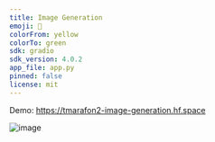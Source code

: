 ```yaml
---
title: Image Generation
emoji: 🐠
colorFrom: yellow
colorTo: green
sdk: gradio
sdk_version: 4.0.2
app_file: app.py
pinned: false
license: mit
---
```


Demo: https://tmarafon2-image-generation.hf.space

![image](https://github.com/TMarafon/image_generation/assets/6439179/e953aad5-6ac4-4089-b4f0-3494fc95655b)

